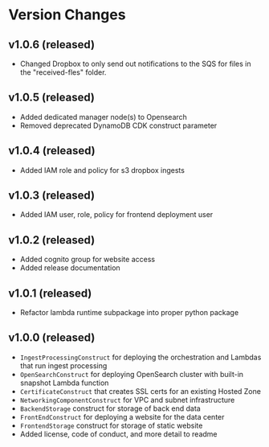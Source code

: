 # Version Changes

## v1.0.6 (released)
- Changed Dropbox to only send out notifications to the SQS for files in the "received-fles" folder. 

## v1.0.5 (released)
- Added dedicated manager node(s) to Opensearch
- Removed deprecated DynamoDB CDK construct parameter

## v1.0.4 (released)
- Added IAM role and policy for s3 dropbox ingests

## v1.0.3 (released)
- Added IAM user, role, policy for frontend deployment user

## v1.0.2 (released)
- Added cognito group for website access
- Added release documentation

## v1.0.1 (released)
- Refactor lambda runtime subpackage into proper python package

## v1.0.0 (released)
- `IngestProcessingConstruct` for deploying the orchestration and Lambdas that run ingest processing
- `OpenSearchConstruct` for deploying OpenSearch cluster with built-in snapshot Lambda function
- `CertificateConstruct` that creates SSL certs for an existing Hosted Zone
- `NetworkingComponentConstruct` for VPC and subnet infrastructure
- `BackendStorage` construct for storage of back end data
- `FrontEndConstruct` for deploying a website for the data center 
- `FrontendStorage` construct for storage of static website
- Added license, code of conduct, and more detail to readme

